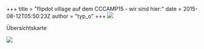 +++
title = "flipdot village auf dem CCCAMP15 - wir sind hier:"
date = 2015-08-12T05:50:23Z
author = "typ_o"
+++
[![](https://flipdot.org/blog/uploads/Bildschirmfotovom2015-08-12065139.serendipityThumb.png)](https://flipdot.org/blog/uploads/Bildschirmfotovom2015-08-12065139.png)  
  
Übersichtskarte  
  
[![](https://flipdot.org/blog/uploads/map.serendipityThumb.png)](https://flipdot.org/blog/uploads/map.png)
